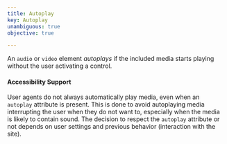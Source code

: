```yaml
---
title: Autoplay
key: Autoplay
unambiguous: true
objective: true

---
```


An `audio` or `video` element _autoplays_ if the included media starts playing without the user activating a control.

#### Accessibility Support

User agents do not always automatically play media, even when an `autoplay` attribute is present. This is done to avoid autoplaying media interrupting the user when they do not want to, especially when the media is likely to contain sound. The decision to respect the `autoplay` attribute or not depends on user settings and previous behavior (interaction with the site).